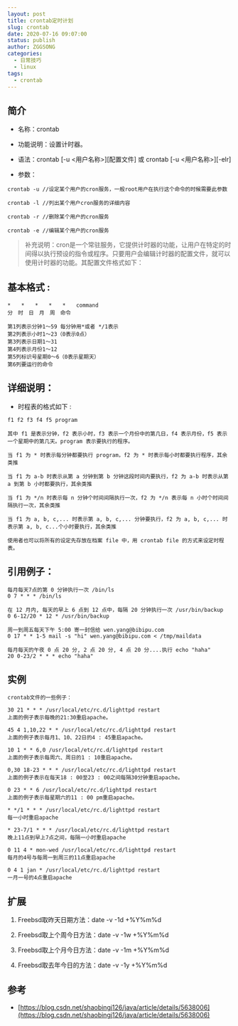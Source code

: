 ```yaml
---
layout: post
title: crontab定时计划
slug: crontab
date: 2020-07-16 09:07:00
status: publish
author: ZGGSONG
categories: 
  - 日常技巧
  - linux
tags: 
  - crontab                     
---
```

## 简介

- 名称：crontab

- 功能说明：设置计时器。

- 语法：crontab [-u <用户名称>][配置文件] 或 crontab [-u <用户名称>][-elr]

- 参数：
```shell
crontab -u //设定某个用户的cron服务，一般root用户在执行这个命令的时候需要此参数

crontab -l //列出某个用户cron服务的详细内容

crontab -r //删除某个用户的cron服务

crontab -e //编辑某个用户的cron服务
```

> 补充说明：cron是一个常驻服务，它提供计时器的功能，让用户在特定的时间得以执行预设的指令或程序。只要用户会编辑计时器的配置文件，就可以使用计时器的功能。其配置文件格式如下：

## 基本格式 :
```shell
*　　*　　*　　*　　*　　command
分　时　日　月　周　命令

第1列表示分钟1～59 每分钟用*或者 */1表示
第2列表示小时1～23（0表示0点）
第3列表示日期1～31
第4列表示月份1～12
第5列标识号星期0～6（0表示星期天）
第6列要运行的命令
```

## 详细说明：

- 时程表的格式如下 :

```shell
f1 f2 f3 f4 f5 program

其中 f1 是表示分钟，f2 表示小时，f3 表示一个月份中的第几日，f4 表示月份，f5 表示一个星期中的第几天。program 表示要执行的程序。

当 f1 为 * 时表示每分钟都要执行 program，f2 为 * 时表示每小时都要执行程序，其余类推

当 f1 为 a-b 时表示从第 a 分钟到第 b 分钟这段时间内要执行，f2 为 a-b 时表示从第 a 到第 b 小时都要执行，其余类推

当 f1 为 */n 时表示每 n 分钟个时间间隔执行一次，f2 为 */n 表示每 n 小时个时间间隔执行一次，其余类推

当 f1 为 a, b, c,... 时表示第 a, b, c,... 分钟要执行，f2 为 a, b, c,... 时表示第 a, b, c...个小时要执行，其余类推

使用者也可以将所有的设定先存放在档案 file 中，用 crontab file 的方式来设定时程表。
```

## 引用例子：

```shell
每月每天7点的第 0 分钟执行一次 /bin/ls 
0 7 * * * /bin/ls

在 12 月内, 每天的早上 6 点到 12 点中，每隔 20 分钟执行一次 /usr/bin/backup 
0 6-12/20 * 12 * /usr/bin/backup

周一到周五每天下午 5:00 寄一封信给 wen.yang@bibipu.com 
0 17 * * 1-5 mail -s "hi" wen.yang@bibipu.com < /tmp/maildata

每月每天的午夜 0 点 20 分, 2 点 20 分, 4 点 20 分....执行 echo "haha"
20 0-23/2 * * * echo "haha"
```

## 实例

```
crontab文件的一些例子：

30 21 * * * /usr/local/etc/rc.d/lighttpd restart
上面的例子表示每晚的21:30重启apache。

45 4 1,10,22 * * /usr/local/etc/rc.d/lighttpd restart
上面的例子表示每月1、10、22日的4 : 45重启apache。

10 1 * * 6,0 /usr/local/etc/rc.d/lighttpd restart
上面的例子表示每周六、周日的1 : 10重启apache。

0,30 18-23 * * * /usr/local/etc/rc.d/lighttpd restart
上面的例子表示在每天18 : 00至23 : 00之间每隔30分钟重启apache。

0 23 * * 6 /usr/local/etc/rc.d/lighttpd restart
上面的例子表示每星期六的11 : 00 pm重启apache。

* */1 * * * /usr/local/etc/rc.d/lighttpd restart
每一小时重启apache

* 23-7/1 * * * /usr/local/etc/rc.d/lighttpd restart
晚上11点到早上7点之间，每隔一小时重启apache

0 11 4 * mon-wed /usr/local/etc/rc.d/lighttpd restart
每月的4号与每周一到周三的11点重启apache

0 4 1 jan * /usr/local/etc/rc.d/lighttpd restart
一月一号的4点重启apache
```

## 扩展

1. Freebsd取昨天日期方法：date -v -1d +%Y%m%d

2. Freebsd取上个周今日方法：date -v -1w +%Y%m%d

3. Freebsd取上个月今日方法：date -v -1m +%Y%m%d

4. Freebsd取去年今日的方法：date -v -1y +%Y%m%d


## 参考

- [https://blog.csdn.net/shaobingj126/java/article/details/5638006](https://blog.csdn.net/shaobingj126/java/article/details/5638006)